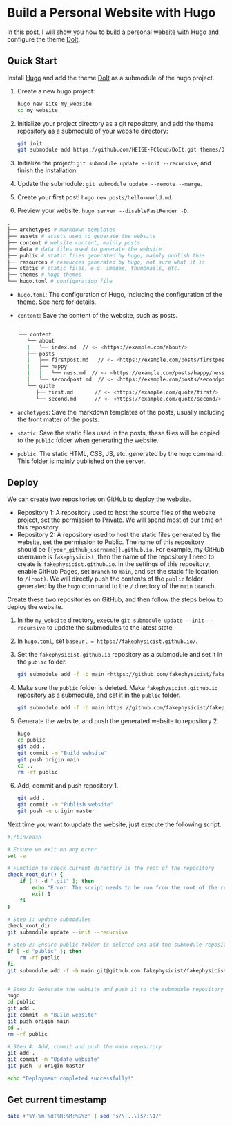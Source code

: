 # Build a Personal Website with Hugo


In this post, I will show you how to build a personal website with Hugo and configure the theme [DoIt](https://github.com/HEIGE-PCloud/DoIt).

<!--more-->

## Quick Start

Install [Hugo](https://gohugo.io/installation/) and add the theme [DoIt](https://github.com/HEIGE-PCloud/DoIt) as a submodule of the hugo project.

1. Create a new hugo project:

   ```bash
   hugo new site my_website
   cd my_website
   ```

2. Initialize your project directory as a git repository, and add the theme repository as a submodule of your website directory:

   ```bash
   git init
   git submodule add https://github.com/HEIGE-PCloud/DoIt.git themes/DoIt
   ```

3. Initialize the project: `git submodule update --init --recursive`, and finish the installation.

4. Update the submodule: `git submodule update --remote --merge`.

5. Create your first post! `hugo new posts/hello-world.md`.

6. Preview your website: `hugo server --disableFastRender -D`.

```bash
.
├── archetypes # markdown templates
├── assets # assets used to generate the website
├── content # website content, mainly posts
├── data # data files used to generate the website
├── public # static files generated by hugo, mainly publish this
├── resources # resources generated by hugo, not sure what it is
├── static # static files, e.g. images, thumbnails, etc.
├── themes # hugo themes
└── hugo.toml # configuration file
```

- `hugo.toml`: The configuration of Hugo, including the configuration of the theme. See [here](https://hugodoit.pages.dev/zh-cn/theme-documentation-basics/#site-configuration) for details.
- `content`: Save the content of the website, such as posts.

   ```bash
   .
   └── content
      └── about
      |   └── index.md  // <- <https://example.com/about/>
      ├── posts
      |   ├── firstpost.md   // <- <https://example.com/posts/firstpost/>
      |   ├── happy
      |   |   └── ness.md  // <- <https://example.com/posts/happy/ness/>
      |   └── secondpost.md  // <- <https://example.com/posts/secondpost/>
      └── quote
         ├── first.md       // <- <https://example.com/quote/first/>
         └── second.md      // <- <https://example.com/quote/second/>
   ```

- `archetypes`: Save the markdown templates of the posts, usually including the front matter of the posts.
- `static`: Save the static files used in the posts, these files will be copied to the `public` folder when generating the website.
- `public`: The static HTML, CSS, JS, etc. generated by the `hugo` command. This folder is mainly published on the server.


## Deploy

We can create two repositories on GitHub to deploy the website.

- Repository 1: A repository used to host the source files of the website project, set the permission to Private. We will spend most of our time on this repository.
- Repository 2: A repository used to host the static files generated by the website, set the permission to Public. The name of this repository should be `{{your_github_username}}.github.io`. For example, my GitHub username is `fakephysicist`, then the name of the repository I need to create is `fakephysicist.github.io`. In the settings of this repository, enable GitHub Pages, set `Branch` to `main`, and set the static file location to `/(root)`. We will directly push the contents of the `public` folder generated by the `hugo` command to the `/` directory of the `main` branch.

Create these two repositories on GitHub, and then follow the steps below to deploy the website.

1. In the `my_website` directory, execute `git submodule update --init --recursive` to update the submodules to the latest state.
2. In `hugo.toml`, set `baseurl = https://fakephysicist.github.io/`.
3. Set the `fakephysicist.github.io` repository as a submodule and set it in the `public` folder.

   ```bash
   git submodule add -f -b main <https://github.com/fakephysicist/fakephysicist.github.io.git> public
   ```

4. Make sure the `public` folder is deleted. Make `fakephysicist.github.io` repository as a submodule, and set it in the `public` folder.

   ```bash
   git submodule add -f -b main https://github.com/fakephysicist/fakephysicist.github.io.git public
   ```

5. Generate the website, and push the generated website to repository 2.

   ```bash
   hugo
   cd public
   git add .
   git commit -m "Build website"
   git push origin main
   cd ..
   rm -rf public
   ```

6. Add, commit and push repository 1.

   ```bash
   git add .
   git commit -m "Publish website"
   git push -u origin master
   ```

Next time you want to update the website, just execute the following script.

```bash
#!/bin/bash

# Ensure we exit on any error
set -e

# Function to check current directory is the root of the repository
check_root_dir() {
    if [ ! -d ".git" ]; then
        echo "Error: The script needs to be run from the root of the repository."
        exit 1
    fi
}

# Step 1: Update submodules
check_root_dir
git submodule update --init --recursive

# Step 2: Ensure public folder is deleted and add the submodule repository
if [ -d "public" ]; then
    rm -rf public
fi
git submodule add -f -b main git@github.com:fakephysicist/fakephysicist.github.io.git public


# Step 3: Generate the website and push it to the submodule repository
hugo
cd public
git add .
git commit -m "Build website"
git push origin main
cd ..
rm -rf public

# Step 4: Add, commit and push the main repository
git add .
git commit -m "Update website"
git push -u origin master

echo "Deployment completed successfully!"
```

## Get current timestamp

```bash
date +'%Y-%m-%dT%H:%M:%S%z' | sed 's/\(..\)$/:\1/'
```
